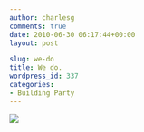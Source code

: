 ```yaml
---
author: charlesg
comments: true
date: 2010-06-30 06:17:44+00:00
layout: post

slug: we-do
title: We do.
wordpress_id: 337
categories:
- Building Party
---
```


![](http://www.etotheipiplusone.net/pics/kart/lolriokart.jpg)
